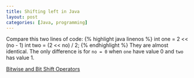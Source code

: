 ```yaml
---
title: Shifting left in Java
layout: post
categories: [Java, programming]
---
```

Compare this two lines of code:
{% highlight java linenos %}
int one = 2 << (no - 1)
int two = (2 << no) / 2;
{% endhighlight %}
They are almost identical. The only difference is for `no = 0` when `one` have value 0 and `two` has value 1.

[Bitwise and Bit Shift Operators](http://java.sun.com/docs/books/tutorial/java/nutsandbolts/op3.html "Bitwise and Bit Shift Operators")

